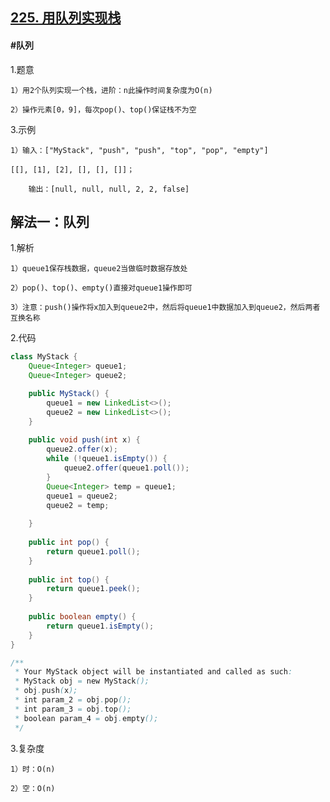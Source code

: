 ## [225. 用队列实现栈]()
#### #队列
1.题意

    1）用2个队列实现一个栈，进阶：n此操作时间复杂度为O(n)

    2）操作元素[0，9]，每次pop()、top()保证栈不为空

3.示例

    1）输入：["MyStack", "push", "push", "top", "pop", "empty"]

    [[], [1], [2], [], [], []]；

        输出：[null, null, null, 2, 2, false]
## 解法一：队列

1.解析

    1）queue1保存栈数据，queue2当做临时数据存放处

    2）pop()、top()、empty()直接对queue1操作即可

    3）注意：push()操作将x加入到queue2中，然后将queue1中数据加入到queue2，然后两者互换名称

2.代码
```java
class MyStack {
    Queue<Integer> queue1;
    Queue<Integer> queue2;

    public MyStack() {
        queue1 = new LinkedList<>();
        queue2 = new LinkedList<>();
    }
    
    public void push(int x) {
        queue2.offer(x);
        while (!queue1.isEmpty()) {
            queue2.offer(queue1.poll());
        }
        Queue<Integer> temp = queue1;
        queue1 = queue2;
        queue2 = temp;
        
    }
    
    public int pop() {
        return queue1.poll();
    }
    
    public int top() {
        return queue1.peek();
    }
    
    public boolean empty() {
        return queue1.isEmpty();
    }
}

/**
 * Your MyStack object will be instantiated and called as such:
 * MyStack obj = new MyStack();
 * obj.push(x);
 * int param_2 = obj.pop();
 * int param_3 = obj.top();
 * boolean param_4 = obj.empty();
 */
```
3.复杂度

    1）时：O(n)

    2）空：O(n)